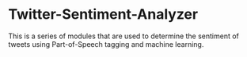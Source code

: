 # Twitter-Sentiment-Analyzer

This is a series of modules that are used to determine the sentiment of tweets using Part-of-Speech tagging and machine learning.
